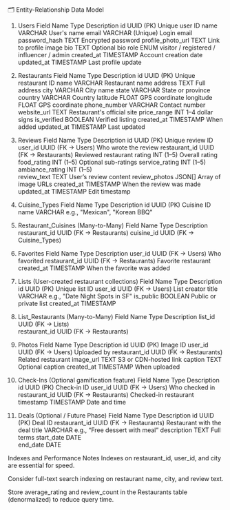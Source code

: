 🗂️ Entity-Relationship Data Model
1. Users
Field Name	Type	Description
id	UUID (PK)	Unique user ID
name	VARCHAR	User's name
email	VARCHAR (Unique)	Login email
password_hash	TEXT	Encrypted password
profile_photo_url	TEXT	Link to profile image
bio	TEXT	Optional bio
role	ENUM	visitor / registered / influencer / admin
created_at	TIMESTAMP	Account creation date
updated_at	TIMESTAMP	Last profile update

2. Restaurants
Field Name	Type	Description
id	UUID (PK)	Unique restaurant ID
name	VARCHAR	Restaurant name
address	TEXT	Full address
city	VARCHAR	City name
state	VARCHAR	State or province
country	VARCHAR	Country
latitude	FLOAT	GPS coordinate
longitude	FLOAT	GPS coordinate
phone_number	VARCHAR	Contact number
website_url	TEXT	Restaurant's official site
price_range	INT	1–4 dollar signs
is_verified	BOOLEAN	Verified listing
created_at	TIMESTAMP	When added
updated_at	TIMESTAMP	Last updated

3. Reviews
Field Name	Type	Description
id	UUID (PK)	Unique review ID
user_id	UUID (FK → Users)	Who wrote the review
restaurant_id	UUID (FK → Restaurants)	Reviewed restaurant
rating	INT (1–5)	Overall rating
food_rating	INT (1–5)	Optional sub-ratings
service_rating	INT (1–5)	
ambiance_rating	INT (1–5)	
review_text	TEXT	User’s review content
review_photos	JSON[]	Array of image URLs
created_at	TIMESTAMP	When the review was made
updated_at	TIMESTAMP	Edit timestamp

4. Cuisine_Types
Field Name	Type	Description
id	UUID (PK)	Cuisine ID
name	VARCHAR	e.g., "Mexican", "Korean BBQ"

5. Restaurant_Cuisines (Many-to-Many)
Field Name	Type	Description
restaurant_id	UUID (FK → Restaurants)	
cuisine_id	UUID (FK → Cuisine_Types)	

6. Favorites
Field Name	Type	Description
user_id	UUID (FK → Users)	Who favorited
restaurant_id	UUID (FK → Restaurants)	Favorite restaurant
created_at	TIMESTAMP	When the favorite was added

7. Lists (User-created restaurant collections)
Field Name	Type	Description
id	UUID (PK)	Unique list ID
user_id	UUID (FK → Users)	List creator
title	VARCHAR	e.g., "Date Night Spots in SF"
is_public	BOOLEAN	Public or private list
created_at	TIMESTAMP	

8. List_Restaurants (Many-to-Many)
Field Name	Type	Description
list_id	UUID (FK → Lists)	
restaurant_id	UUID (FK → Restaurants)	

9. Photos
Field Name	Type	Description
id	UUID (PK)	Image ID
user_id	UUID (FK → Users)	Uploaded by
restaurant_id	UUID (FK → Restaurants)	Related restaurant
image_url	TEXT	S3 or CDN-hosted link
caption	TEXT	Optional caption
created_at	TIMESTAMP	When uploaded

10. Check-Ins (Optional gamification feature)
Field Name	Type	Description
id	UUID (PK)	Check-in ID
user_id	UUID (FK → Users)	Who checked in
restaurant_id	UUID (FK → Restaurants)	Checked-in restaurant
timestamp	TIMESTAMP	Date and time

11. Deals (Optional / Future Phase)
Field Name	Type	Description
id	UUID (PK)	Deal ID
restaurant_id	UUID (FK → Restaurants)	Restaurant with the deal
title	VARCHAR	e.g., “Free dessert with meal”
description	TEXT	Full terms
start_date	DATE	
end_date	DATE	

Indexes and Performance Notes
Indexes on restaurant_id, user_id, and city are essential for speed.

Consider full-text search indexing on restaurant name, city, and review text.

Store average_rating and review_count in the Restaurants table (denormalized) to reduce query time.
